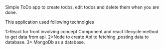 Simple ToDo app to create todos, edit todos and delete them when you are done.

This application used following technolgies

1>React for front involving concept Component and react lifecycle method to get data from api. 
2>Node to create Api to fetching ,posting data to database.
3> MongoDb as a database. 

